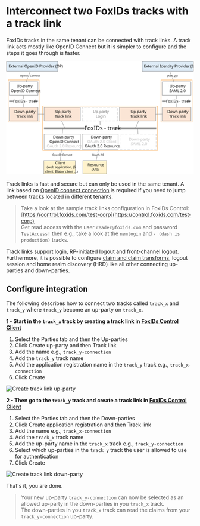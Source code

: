 # Interconnect two FoxIDs tracks with a track link

FoxIDs tracks in the same tenant can be connected with track links. A track link acts mostly like OpenID Connect but it is simpler to configure and the steps it goes through is faster. 

![Track link](images/how-to-track-link.svg)

Track links is fast and secure but can only be used in the same tenant. A link based on [OpenID connect connection](howto-oidc-foxids.md) is required if you need to jump between tracks located in different tenants.

> Take a look at the sample track links configuration in FoxIDs Control: [https://control.foxids.com/test-corp](https://control.foxids.com/test-corp)  
> Get read access with the user `reader@foxids.com` and password `TestAccess!` then e.g., take a look at the `nemlogin` and `- (dash is production)` tracks.

Track links support login, RP-initiated logout and front-channel logout. Furthermore, it is possible to configure [claim and claim transforms](claim.md), logout session and home realm discovery (HRD) like all other connecting up-parties and down-parties.

## Configure integration

The following describes how to connect two tracks called `track_x` and `track_y` where `track_y` become an up-party on `track_x`.

**1 - Start in the `track_x` track by creating a track link in [FoxIDs Control Client](control.md#foxids-control-client)**

1. Select the Parties tab and then the Up-parties
2. Click Create up-party and then Track link
3. Add the name e.g., `track_y-connection` 
4. Add the `track_y` track name
5. Add the application registration name in the `track_y` track e.g., `track_x-connection` 
6. Click Create

![Create track link up-party](images/howto-tracklink-foxids-up-party.png)

**2 - Then go to the `track_y` track and create a track link in [FoxIDs Control Client](control.md#foxids-control-client)**

1. Select the Parties tab and then the Down-parties
2. Click Create application registration and then Track link
3. Add the name e.g., `track_x-connection` 
4. Add the `track_x` track name
5. Add the up-party name in the `track_x` track e.g., `track_y-connection` 
6. Select which up-parties in the `track_y` track the user is allowed to use for authentication
6. Click Create

![Create track link down-party](images/howto-tracklink-foxids-down-party.png)

That's it, you are done. 

> Your new up-party `track_y-connection` can now be selected as an allowed up-party in the down-parties in you `track_x` track.  
> The down-parties in you `track_x` track can read the claims from your `track_y-connection` up-party. 